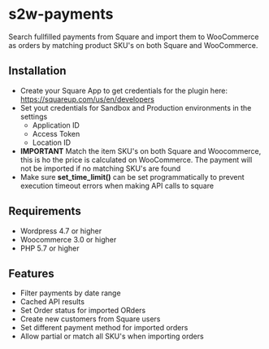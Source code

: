 # s2w-payments

Search fullfilled payments from Square and import them to WooCommerce as orders by matching product SKU's on both Square and WooCommerce.

## Installation
- Create your Square App to get credentials for the plugin here: https://squareup.com/us/en/developers
- Set yout credentials for Sandbox and Production environments in the settings
	- Application ID
	- Access Token
	- Location ID
- **IMPORTANT** Match the item SKU's on both Square and Woocommerce, this is ho the price is calculated on WooCommerce. The payment will not be imported if no matching SKU's are found
- Make sure **set_time_limit()** can be set programmatically to prevent execution timeout errors when making API calls to square

## Requirements
- Wordpress 4.7 or higher
- Woocommerce 3.0 or higher
- PHP 5.7 or higher

## Features
- Filter payments by date range
- Cached API results
- Set Order status for imported ORders
- Create new customers from Square users
- Set different payment method for imported orders
- Allow partial or match all SKU's when importing orders